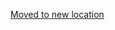 [Moved to new location](https://github.com/DataTalksClub/machine-learning-zoomcamp/blob/master/06-trees/02-data-prep.md)